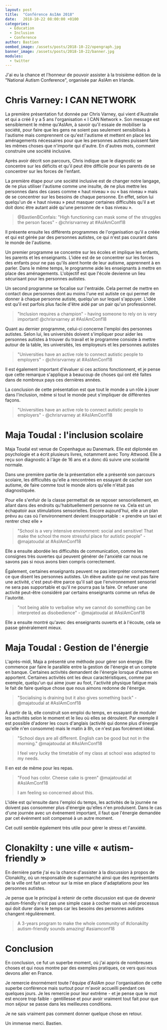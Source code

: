 ```yaml
---
layout: post
title:  "Conférence AsIAm 2018"
date:   2018-10-22 08:00:00 +0100
categories:
  - Education
  - Inclusion
  - Conference
author: Bastien
oembed_image: /assets/posts/2018-10-22/opengraph.jpg
banner_image: /assets/posts/2018-10-22/banner.jpg
modules:
  - twitter
---
```


J'ai eu la chance et l'honneur de pouvoir assister à la troisième édition de la 
"National Autism Conference", organisée par AsIAm en Irlande.


# Chris Varney: I CAN NETWORK

La première présentation fut donnée par Chris Varney, qui vient d'Australie et qui a 
créé il y a 5 ans l'organisation «&nbsp;I CAN Network&nbsp;». Son 
message est sensiblement le même qu'AsIAm, à savoir qu'il essaie de mobiliser la société, pour 
faire que les gens ne soient pas seulement sensibilisés à l'autisme mais comprennent 
ce qu'est l'autisme et mettent en place les aménagements nécessaires pour que les 
personnes autistes puissent faire les mêmes choses que n'importe qui d'autre. En 
d'autres mots, comment construire une société inclusive.

Après avoir décrit son parcours, Chris indique que le diagnostic se concentre sur les 
déficits et qu'il peut être difficile pour les parents de se concentrer sur les forces 
de l'enfant.

La première étape pour une société inclusive est de changer notre langage, de ne plus 
utiliser l'autisme comme une insulte, de ne plus mettre les personnes dans des cases 
comme «&nbsp;haut niveau&nbsp;» ou «&nbsp;bas niveau&nbsp;» mais de se concentrer sur les besoins de chaque 
personne. En effet, selon lui quelqu'un de «&nbsp;haut niveau&nbsp;» peut masquer 
certaines difficultés qu'il a et doit donc être autant aidé qu'une personne de «&nbsp;bas niveau&nbsp;».

<div class="center">
<amp-twitter width="604" height="183" data-tweetid="1053575769765699584">
<blockquote placeholder>
@BastienBConfais: "High functioning can mask some of the struggles the person faces" - @chrisrvarney at 
#AsIAmConf18
</blockquote></amp-twitter>
</div>

Il présente ensuite les différents programmes de l'organisation qu'il a créée et qui est 
gérée par des personnes autistes, ce qui n'est pas courant dans le monde de l'autisme.

Un premier programme se concentre sur les écoles et implique les enfants, les parents 
et les enseignants. L'idée est de se concentrer sur les forces des enfants pour ne pas 
qu'ils aient honte de leur autisme, apprennent à en parler. Dans le même temps, le 
programme aide les enseignants à mettre en place des aménagements.
L'objectif est que l'école devienne un lieu sécurisant pour les personnes autistes.

Un second programme se focalise sur l'entraide.
Cela permet de mettre en contact deux personnes dont au moins 
l'une est autiste ce qui permet de donner à chaque personne autiste, quelqu'un sur 
lequel s'appuyer. L'idée est qu'il est parfois plus facile d'être aidé par un pair 
qu'un professionnel.

<div class="center">
<amp-twitter width="604" height="183" data-tweetid="1053574826596724736">
<blockquote placeholder>
"Inclusion requires a champion" - having someone to rely on is very important! 
@chrisrvarney at #AsIAmConf18
</blockquote></amp-twitter>
</div>

Quant au dernier programme, celui-ci concerne l'emploi des personnes autistes. Selon 
lui, les universités doivent s'impliquer pour aider les personnes autistes à trouver du 
travail et le programme consiste à mettre autour de la table, les universités, les 
employeurs et les personnes autistes

<div class="center">
<amp-twitter width="604" height="183" data-tweetid="1053581528784166912">
<blockquote placeholder>
"Universities have an active role to connect autistic people to employers" - 
@chrisrvarney at #AsIAmConf18
</blockquote></amp-twitter>
</div>

Il est également important d'évaluer si ces actions fonctionnent, 
et je pense que cette remarque s'applique à beaucoup de choses qui ont été faites dans de 
nombreux pays ces dernières années.

La conclusion de cette présentation est que tout le monde a un rôle à jouer dans 
l'inclusion, même si tout le monde peut s'impliquer de différentes façons.

<div class="center">
<amp-twitter width="604" height="183" data-tweetid="1053581528784166912">
<blockquote placeholder>
"Universities have an active role to connect autistic people to employers" - 
@chrisrvarney at #AsIAmConf18
</blockquote></amp-twitter>
</div>

# Maja Toudal : l'inclusion scolaire

Maja Toudal est venue de Copenhague au Danemark. Elle est diplomée en psychologie et a 
écrit plusieurs livres, notamment avec Tony Attwood.
Elle a reçu son diagnostic à l'âge de 16 ans et a donc dû suivre une scolarité normale.

Dans une première partie de la présentation elle a présenté son parcours scolaire, 
les difficultés qu'elle a rencontrées en essayant de cacher son autisme, de faire comme 
tout le monde alors qu'elle n'était pas diagnostiquée.

Pour elle s'enfuir de la classe permettait de se reposer sensoriellement, en allant 
dans des endroits qu'habituellement personne ne va. Cela est un échapatoir aux 
stimulations sensorielles. Encore aujourd'hui, elle a un plan prévu au cas où 
l'environnement devient insupportable&nbsp;: «&nbsp;prendre un taxi et rentrer chez elle&nbsp;»

<div class="center">
<amp-twitter width="604" height="183" data-tweetid="1053594343439773696">
<blockquote placeholder>
"School is a very intensive environment: social and sensitive! That make the school the 
more stressful place for autistic people" - @majatoudal at #AsIAmConf18
</blockquote></amp-twitter>
</div>

Elle a ensuite abordée les difficultés de communication, comme les consignes 
très ouvertes qui peuvent générer de l'anxiété car nous ne savons pas si nous avons 
bien compris correctement.

Également, certaines enseignants peuvent ne pas interpréter correctement ce que disent 
les personnes autistes. Un élève autiste qui ne veut pas faire une activité, c'est 
peut-être parce qu'il sait que l'environnement sensoriel ne sera pas supportable et 
qu'il ne pourra pas la faire. Or refuser une activité peut-être considéré par certains 
enseignants comme un refus de l'autorité.

<div class="center">
<amp-twitter width="604" height="183" data-tweetid="1053596583932186624">
<blockquote placeholder>
"not being able to verbalise why we cannot do something can be interpreted as 
disobedience" - @majatoudal at #AsIAmConf18
</blockquote></amp-twitter>
</div>

Elle a ensuite montré qu'avec des enseignants ouverts et à l'écoute, cela se passe 
généralement mieux.

# Maja Toudal : Gestion de l'énergie

L'après-midi, Maja a présenté une méthode pour gérer son énergie.
Elle commence par faire le parallèle entre la gestion de l'énergie et un compte en banque. Certaines 
activités demandent de l'énergie lorsque d'autres en apportent. Certaines activités ont 
les deux caractéristiques, comme par exemple, quelqu'un qui aime jouer au foot, 
l'activité physique fatigue mais le fait de faire quelque chose que nous aimons redonne de l'énergie.

<div class="center">
<amp-twitter width="604" height="183" data-tweetid="1053629359314083848">
<blockquote placeholder>
"Socialising is draining but it also gives something back" - @majatoudal at 
#AsIAmConf18
</blockquote></amp-twitter>
</div>

À partir de là, elle construit son emploi du temps, en essayant de moduler les activités selon le moment et le lieu où elles se déroulent.
Par exemple il est possible d'adorer les cours d'anglais (activité qui donne plus d'énergie qu'elle n'en consomme) 
mais le matin à 8h, ce n'est pas forcément idéal.
<div class="center">
<amp-twitter width="604" height="183" data-tweetid="1053635874519478273">
<blockquote placeholder>
"School days are all different. English can be good but not in the morning." 
@majatoudal at #AsIAmConf18

I feel very lucky the timetable of my class at school was adapted to my needs.
</blockquote></amp-twitter>
</div>

Il en est de même pour les repas.

<div class="center">
<amp-twitter width="604" height="183" data-tweetid="1053633067418574849">
<blockquote placeholder>
"Food has color. Cheese cake is green" @majatoudal at #AsIAmConf18

I am feeling so concerned about this.
</blockquote></amp-twitter>
</div>

L'idée est qu'ensuite dans l'emploi du temps, les activités de la journée ne doivent pas consommer plus d'énergie qu'elles n'en produisent.
Dans le cas d'une journée avec un événement important, il faut que l'énergie demandée par cet événment soit compensé à un autre moment.


Cet outil semble également très utile pour gérer le stress et l'anxiété. 

# Clonakilty : une ville «&nbsp;autism-friendly&nbsp;»

En dernière partie j'ai eu la chance d'assister à la discussion à propos de Clonakilty, 
où un responsable de supermarché ainsi que des représentants de la ville ont fait un 
retour sur la mise en place d'adaptations pour les personnes autistes.

Je pense que le principal à retenir de cette discussion est que de devenir 
autism-friendly n'est pas une simple case à cocher mais un réel processus qui doit 
durer dans le temps car les besoins des personnes autistes changent régulièrement.

<div class="center">
<amp-twitter width="604" height="183" data-tweetid="1053661121545158656">
<blockquote placeholder>
A 3-years program to make the whole community of #clonakilty autism-friendly sounds 
amazing! #asiamconf18
</blockquote></amp-twitter>
</div>



# Conclusion


En conclusion, ce fut un superbe moment, où j'ai appris de nombreuses choses et qui 
nous montre par des exemples pratiques, ce vers quoi nous devons aller en France.

Je remercie énormément toute l'équipe d'AsIAm pour l'organisation de cette superbe 
conférence mais surtout pour m'avoir accueilli pendant ces 
quelques jours. Je les remercie pour leur extrême - et je pense que le mot est encore 
trop faible - gentillesse et pour avoir vraiment tout fait pour que mon séjour se passe 
dans les meilleures conditions. 

Je ne sais vraiment pas comment donner quelque chose en retour.

Un immense merci.
Bastien.

